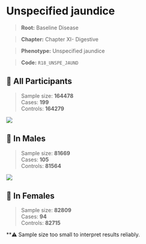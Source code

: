 # Unspecified jaundice

> **Root:** Baseline Disease  

> **Chapter:** Chapter XI- Digestive  

> **Phenotype:** Unspecified jaundice  

> **Code:** `R18_UNSPE_JAUND`

## 🧪 All Participants  
> Sample size: **164478**  
> Cases: **199**  
> Controls: **164279**
<img src="/Disease/Figures/ALL/Baseline/R18_UNSPE_JAUND.png"/>
<CsvTable src="/Disease/Data/ALL/Baseline/LG_R18_UNSPE_JAUND.csv" label="🔍 View full results" />

## 👨 In Males  
> Sample size: **81669**  
> Cases: **105**  
> Controls: **81564**
<img src="/Disease/Figures/Male/Baseline/R18_UNSPE_JAUND.png"/>
<CsvTable src="/Disease/Data/Male/Baseline/LG_R18_UNSPE_JAUND.csv" label="🔍 View full results" />

## 👩 In Females  
> Sample size: **82809**  
> Cases: **94**  
> Controls: **82715**

**⚠️ Sample size too small to interpret results reliably.
